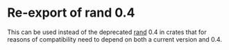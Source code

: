 # Re-export of rand 0.4

This can be used instead of the deprecated [rand](https://crates.io/crates/rand) 0.4 in crates
that for reasons of compatibility need to depend on both a current version and 0.4.
